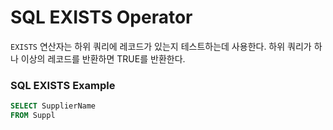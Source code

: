 ﻿# SQL EXISTS Operator

`EXISTS` 연산자는 하위 쿼리에 레코드가 있는지 테스트하는데 사용한다.
하위 쿼리가 하나 이상의 레코드를 반환하면 TRUE를 반환한다.

### SQL EXISTS Example

```sql
SELECT SupplierName
FROM Suppl
```
